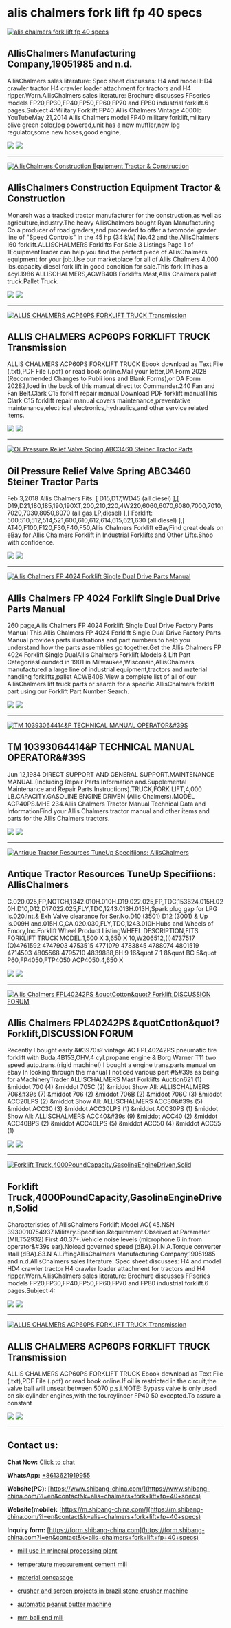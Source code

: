 # alis chalmers fork lift fp 40 specs

<a href="https://swt.shibang-china.com/?l=en&img&k=alis+chalmers+fork+lift+fp+40+specs" target="_blank">![alis chalmers fork lift fp 40 specs](http://static.shibang-china.com/all-800x300/528.jpg)</a>

## AllisChalmers Manufacturing Company,19051985 and n.d.
AllisChalmers sales literature: Spec sheet discusses: H4 and model HD4 crawler tractor H4 crawler loader attachment for tractors and H4 ripper.Worn.AllisChalmers sales literature: Brochure discusses FPseries models FP20,FP30,FP40,FP50,FP60,FP70 and FP80 industrial forklift.6 pages.Subject 4:Military Forklift FP40 Allis Chalmers Vintage 4000lb YouTubeMay 21,2014 Allis Chalmers model FP40 military forklift,military olive green color,lpg powered,unit has a new muffler,new lpg regulator,some new hoses,good engine,


<a href="https://whatsapp.shibangsoft.com/WhatsApp.php" target="_blank" title="WhatsApp">![](http://static.shibang-china.com/icon/whatsapp.png)</a> <a href="https://swt.shibang-china.com/?l=en&icon&k=alis+chalmers+fork+lift+fp+40+specs" target="_blank">![](http://static.shibang-china.com/icon/chat-en.png)</a>

---

<a href="https://swt.shibang-china.com/?l=en&img&k=alis+chalmers+fork+lift+fp+40+specs" target="_blank">![AllisChalmers Construction Equipment Tractor & Construction](http://static.shibang-china.com/all-800x300/814.jpg)</a>

## AllisChalmers Construction Equipment Tractor & Construction
Monarch was a tracked tractor manufacturer for the construction,as well as agriculture,industry.The heavy AllisChalmers bought Ryan Manufacturing Co.a producer of road graders,and proceeded to offer a twomodel grader line of "Speed Controls" in the 45 hp (34 kW) No.42 and the.AllisChalmers I60 forklift.ALLISCHALMERS Forklifts For Sale 3 Listings Page 1 of 1EquipmentTrader can help you find the perfect piece of AllisChalmers equipment for your job.Use our marketplace for all of Allis Chalmers 4,000 lbs.capacity diesel fork lift in good condition for sale.This fork lift has a 4cyl.1986 ALLISCHALMERS,ACWB40B Forklifts Mast,Allis Chalmers pallet truck.Pallet Truck.


<a href="https://whatsapp.shibangsoft.com/WhatsApp.php" target="_blank" title="WhatsApp">![](http://static.shibang-china.com/icon/whatsapp.png)</a> <a href="https://swt.shibang-china.com/?l=en&icon&k=alis+chalmers+fork+lift+fp+40+specs" target="_blank">![](http://static.shibang-china.com/icon/chat-en.png)</a>

---

<a href="https://swt.shibang-china.com/?l=en&img&k=alis+chalmers+fork+lift+fp+40+specs" target="_blank">![ALLIS CHALMERS ACP60PS FORKLIFT TRUCK Transmission](http://static.shibang-china.com/all-800x300/823.jpg)</a>

## ALLIS CHALMERS ACP60PS FORKLIFT TRUCK Transmission
ALLIS CHALMERS ACP60PS FORKLIFT TRUCK Ebook download as Text File (.txt),PDF File (.pdf) or read book online.Mail your letter,DA Form 2028 (Recommended Changes to Publi ions and Blank Forms),or DA Form 20282,loed in the back of this manual,direct to: Commander.240 Fan and Fan Belt.Clark C15 forklift repair manual Download PDF forklift manualThis Clark C15 forklift repair manual covers maintenance,preventative maintenance,electrical electronics,hydraulics,and other service related items.


<a href="https://whatsapp.shibangsoft.com/WhatsApp.php" target="_blank" title="WhatsApp">![](http://static.shibang-china.com/icon/whatsapp.png)</a> <a href="https://swt.shibang-china.com/?l=en&icon&k=alis+chalmers+fork+lift+fp+40+specs" target="_blank">![](http://static.shibang-china.com/icon/chat-en.png)</a>

---

<a href="https://swt.shibang-china.com/?l=en&img&k=alis+chalmers+fork+lift+fp+40+specs" target="_blank">![Oil Pressure Relief Valve Spring ABC3460 Steiner Tractor Parts](http://static.shibang-china.com/all-800x300/83.jpg)</a>

## Oil Pressure Relief Valve Spring ABC3460 Steiner Tractor Parts
Feb 3,2018 Allis Chalmers Fits: [ D15,D17,WD45 (all diesel) ],[ D19,D21,180,185,190,190XT,200,210,220,4W220,6060,6070,6080,7000,7010,7020,7030,8050,8070 (all gas,LP,diesel) ],[ Forklift: 500,510,512,514,521,600,610,612,614,615,621,630 (all diesel) ],[ AT40,F100,F120,F30,F40,F50,Allis Chalmers Forklift eBayFind great deals on eBay for Allis Chalmers Forklift in Industrial Forklifts and Other Lifts.Shop with confidence.


<a href="https://whatsapp.shibangsoft.com/WhatsApp.php" target="_blank" title="WhatsApp">![](http://static.shibang-china.com/icon/whatsapp.png)</a> <a href="https://swt.shibang-china.com/?l=en&icon&k=alis+chalmers+fork+lift+fp+40+specs" target="_blank">![](http://static.shibang-china.com/icon/chat-en.png)</a>

---

<a href="https://swt.shibang-china.com/?l=en&img&k=alis+chalmers+fork+lift+fp+40+specs" target="_blank">![Allis Chalmers FP 4024 Forklift Single Dual Drive Parts Manual](http://static.shibang-china.com/all-800x300/110.jpg)</a>

## Allis Chalmers FP 4024 Forklift Single Dual Drive Parts Manual
260 page,Allis Chalmers FP 4024 Forklift Single Dual Drive Factory Parts Manual This Allis Chalmers FP 4024 Forklift Single Dual Drive Factory Parts Manual provides parts illustrations and part numbers to help you understand how the parts assemblies go together.Get the Allis Chalmers FP 4024 Forklift Single DualAllis Chalmers Forklift Models & Lift Part CategoriesFounded in 1901 in Milwaukee,Wisconsin,AllisChalmers manufactured a large line of industrial equipment,tractors and material handling forklifts,pallet ACWB40B.View a complete list of all of our AllisChalmers lift truck parts or search for a specific AllisChalmers forklift part using our Forklift Part Number Search.


<a href="https://whatsapp.shibangsoft.com/WhatsApp.php" target="_blank" title="WhatsApp">![](http://static.shibang-china.com/icon/whatsapp.png)</a> <a href="https://swt.shibang-china.com/?l=en&icon&k=alis+chalmers+fork+lift+fp+40+specs" target="_blank">![](http://static.shibang-china.com/icon/chat-en.png)</a>

---

<a href="https://swt.shibang-china.com/?l=en&img&k=alis+chalmers+fork+lift+fp+40+specs" target="_blank">![TM 10393064414&P TECHNICAL MANUAL OPERATOR&#39S](http://static.shibang-china.com/all-800x300/891.jpg)</a>

## TM 10393064414&P TECHNICAL MANUAL OPERATOR&#39S
Jun 12,1984 DIRECT SUPPORT AND GENERAL SUPPORT.MAINTENANCE MANUAL.(Including Repair Parts Information and.Supplemental Maintenance and Repair Parts.Instructions).TRUCK,FORK LIFT,4,000 LB.CAPACITY.GASOLINE ENGINE DRIVEN (Allis Chalmers).MODEL ACP40PS.MHE 234.Allis Chalmers Tractor Manual Technical Data and InformationFind your Allis Chalmers tractor manual and other items and parts for the Allis Chalmers tractors.


<a href="https://whatsapp.shibangsoft.com/WhatsApp.php" target="_blank" title="WhatsApp">![](http://static.shibang-china.com/icon/whatsapp.png)</a> <a href="https://swt.shibang-china.com/?l=en&icon&k=alis+chalmers+fork+lift+fp+40+specs" target="_blank">![](http://static.shibang-china.com/icon/chat-en.png)</a>

---

<a href="https://swt.shibang-china.com/?l=en&img&k=alis+chalmers+fork+lift+fp+40+specs" target="_blank">![Antique Tractor Resources TuneUp Specifiions: AllisChalmers](http://static.shibang-china.com/all-800x300/800.jpg)</a>

## Antique Tractor Resources TuneUp Specifiions: AllisChalmers
G.020.025,FP,NOTCH,1342.010H.010H.D19.022.025,FP,TDC,153624.015H.020H.D10,D12,D17.022.025,FLY,TDC,1243.013H.013H,Spark plug gap for LPG is.020.Int.& Exh Valve clearance for Ser.No.D10 (3501) D12 (3001) & Up is.009H and.015H.C,CA.020.030,FLY,TDC,1243.010HHubs and Wheels of Emory,Inc.Forklift Wheel Product ListingWHEEL DESCRIPTION,FITS FORKLIFT TRUCK MODEL.1,500 X 3,650 X 10,W206512,(I)4737517 (O)4761592 4747903 4753515 4771079 4783845 4788074 4801519 4714503 4805568 4795710 4839888,6H 9 16&quot 7 1 8&quot BC 5&quot P60,FP4050,FTP4050 ACP4050.4,650 X


<a href="https://whatsapp.shibangsoft.com/WhatsApp.php" target="_blank" title="WhatsApp">![](http://static.shibang-china.com/icon/whatsapp.png)</a> <a href="https://swt.shibang-china.com/?l=en&icon&k=alis+chalmers+fork+lift+fp+40+specs" target="_blank">![](http://static.shibang-china.com/icon/chat-en.png)</a>

---

<a href="https://swt.shibang-china.com/?l=en&img&k=alis+chalmers+fork+lift+fp+40+specs" target="_blank">![Allis Chalmers FPL40242PS &quotCotton&quot? Forklift,DISCUSSION FORUM](http://static.shibang-china.com/all-800x300/264.jpg)</a>

## Allis Chalmers FPL40242PS &quotCotton&quot? Forklift,DISCUSSION FORUM
Recently I bought early &#3970s? vintage AC FPL40242PS pneumatic tire forklift with Buda,4B153,OHV,4 cyl.propane engine & Borg Warner T11 two speed auto.trans.(rigid machine!) I bought a engine trans.parts manual on ebay In looking through the manual I noticed various part #&#39s as being for aMachineryTrader ALLISCHALMERS Mast Forklifts Auction621 (1) &middot 700 (4) &middot 705C (2) &middot Show All: ALLISCHALMERS 706&#39s (7) &middot 706 (2) &middot 706B (2) &middot 706C (3) &middot ACC20LPS (2) &middot Show All: ALLISCHALMERS ACC30&#39s (5) &middot ACC30 (3) &middot ACC30LPS (1) &middot ACC30PS (1) &middot Show All: ALLISCHALMERS ACC40&#39s (9) &middot ACC40 (2) &middot ACC40BPS (2) &middot ACC40LPS (5) &middot ACC50 (4) &middot ACC55 (1)


<a href="https://whatsapp.shibangsoft.com/WhatsApp.php" target="_blank" title="WhatsApp">![](http://static.shibang-china.com/icon/whatsapp.png)</a> <a href="https://swt.shibang-china.com/?l=en&icon&k=alis+chalmers+fork+lift+fp+40+specs" target="_blank">![](http://static.shibang-china.com/icon/chat-en.png)</a>

---

<a href="https://swt.shibang-china.com/?l=en&img&k=alis+chalmers+fork+lift+fp+40+specs" target="_blank">![Forklift Truck,4000PoundCapacity,GasolineEngineDriven,Solid](http://static.shibang-china.com/all-800x300/199.jpg)</a>

## Forklift Truck,4000PoundCapacity,GasolineEngineDriven,Solid
Characteristics of AllisChalmers Forklift.Model AC( 45.NSN 3930010754937.Military.Specifiion.Requirement.Obseived at.Parameter.(MILT52932) First 40.37+.Vehicle noise levels (microphone 6 in.from operator&#39s ear).Noload governed speed (dBA).91.N A.Torque converter stall (dBA).83.N A.LiftingAllisChalmers Manufacturing Company,19051985 and n.d.AllisChalmers sales literature: Spec sheet discusses: H4 and model HD4 crawler tractor H4 crawler loader attachment for tractors and H4 ripper.Worn.AllisChalmers sales literature: Brochure discusses FPseries models FP20,FP30,FP40,FP50,FP60,FP70 and FP80 industrial forklift.6 pages.Subject 4:


<a href="https://whatsapp.shibangsoft.com/WhatsApp.php" target="_blank" title="WhatsApp">![](http://static.shibang-china.com/icon/whatsapp.png)</a> <a href="https://swt.shibang-china.com/?l=en&icon&k=alis+chalmers+fork+lift+fp+40+specs" target="_blank">![](http://static.shibang-china.com/icon/chat-en.png)</a>

---

<a href="https://swt.shibang-china.com/?l=en&img&k=alis+chalmers+fork+lift+fp+40+specs" target="_blank">![ALLIS CHALMERS ACP60PS FORKLIFT TRUCK Transmission](http://static.shibang-china.com/all-800x300/249.jpg)</a>

## ALLIS CHALMERS ACP60PS FORKLIFT TRUCK Transmission
ALLIS CHALMERS ACP60PS FORKLIFT TRUCK Ebook download as Text File (.txt),PDF File (.pdf) or read book online.If oil is restricted in the circuit,the valve ball will unseat between 5070 p.s.i.NOTE: Bypass valve is only used on six cylinder engines,with the fourcylinder FP40 50 excepted.To assure a constant

<a href="https://whatsapp.shibangsoft.com/WhatsApp.php" target="_blank" title="WhatsApp">![](http://static.shibang-china.com/icon/whatsapp.png)</a> <a href="https://swt.shibang-china.com/?l=en&icon&k=alis+chalmers+fork+lift+fp+40+specs" target="_blank">![](http://static.shibang-china.com/icon/chat-en.png)</a>

---
## Contact us:

**Chat Now:** [Click to chat](https://swt.shibang-china.com?l=en&contact&k=alis+chalmers+fork+lift+fp+40+specs)

**WhatsApp:**  [+8613621919955](https://whatsapp.shibangsoft.com/WhatsApp.php)

**Website(PC):** [https://www.shibang-china.com/](https://www.shibang-china.com/?l=en&contact&k=alis+chalmers+fork+lift+fp+40+specs)

**Website(mobile):** [https://m.shibang-china.com/](https://m.shibang-china.com/?l=en&contact&k=alis+chalmers+fork+lift+fp+40+specs)

**Inquiry form:** [https://form.shibang-china.com](https://form.shibang-china.com?l=en&contact&k=alis+chalmers+fork+lift+fp+40+specs)

* [mill use in mineral processing plant](../116/mill%20use%20in%20mineral%20processing%20plant.md)

* [temperature measurement cement mill](../115/temperature%20measurement%20cement%20mill.md)

* [material concasage](../121/material%20concasage.md)

* [crusher and screen projects in brazil stone crusher machine](../112/crusher%20and%20screen%20projects%20in%20brazil%20stone%20crusher%20machine.md)

* [automatic peanut butter machine](../120/automatic%20peanut%20butter%20machine.md)

* [mm ball end mill](../120/mm%20ball%20end%20mill.md)